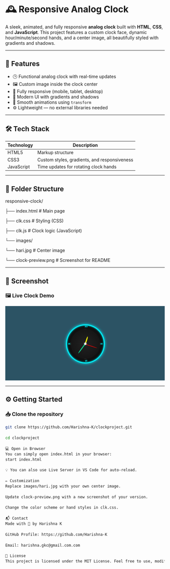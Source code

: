 # 🕰️ Responsive Analog Clock

A sleek, animated, and fully responsive **analog clock** built with **HTML**, **CSS**, and **JavaScript**. This project features a custom clock face, dynamic hour/minute/second hands, and a center image, all beautifully styled with gradients and shadows.


---

## 🚀 Features

- 🕒 Functional analog clock with real-time updates
- 🖼️ Custom image inside the clock center
- 📱 Fully responsive (mobile, tablet, desktop)
- 🌈 Modern UI with gradients and shadows
- 💫 Smooth animations using `transform`
- ⚙️ Lightweight — no external libraries needed

---

## 🛠️ Tech Stack

| Technology | Description |
|------------|-------------|
| HTML5 | Markup structure |
| CSS3 | Custom styles, gradients, and responsiveness |
| JavaScript | Time updates for rotating clock hands |

---

## 📂 Folder Structure

responsive-clock/

├── index.html # Main page

├── clk.css # Styling (CSS)

├── clk.js # Clock logic (JavaScript)

└── images/

└── hari.jpg # Center image

└── clock-preview.png # Screenshot for README


---

## 📸 Screenshot

### 🖼️ Live Clock Demo

![Clock Preview](clock_preview.png)


---

## ⚙️ Getting Started

### 📥 Clone the repository

```bash
git clone https://github.com/Harishna-K/clockproject.git

cd clockproject

💻 Open in Browser
You can simply open index.html in your browser:
start index.html

💡 You can also use Live Server in VS Code for auto-reload.

✏️ Customization
Replace images/hari.jpg with your own center image.

Update clock-preview.png with a new screenshot of your version.

Change the color scheme or hand styles in clk.css.

📬 Contact
Made with 💙 by Harishna K

GitHub Profile: https://github.com/Harishna-K

Email: harishna.gkc@gmail.com.com

📄 License
This project is licensed under the MIT License. Feel free to use, modify, or distribute.


